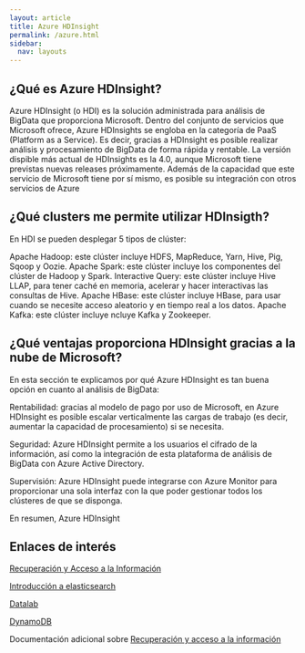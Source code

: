 ```yaml
---
layout: article
title: Azure HDInsight 
permalink: /azure.html
sidebar:
  nav: layouts
---
```

## ¿Qué es Azure HDInsight?
Azure HDInsight (o HDI) es la solución administrada para análisis de BigData que proporciona Microsoft. Dentro del conjunto de servicios que Microsoft ofrece, Azure HDInsights se engloba en la categoría de PaaS (Platform as a Service). Es decir, gracias a HDInsight es posible realizar análisis y procesamiento de BigData de forma rápida y rentable. La versión dispible más actual de HDInsights es la 4.0, aunque Microsoft tiene previstas nuevas releases próximamente. Además de la capacidad que este servicio de Microsoft tiene por sí mismo, es posible su integración con otros servicios de Azure

## ¿Qué clusters me permite utilizar HDInsigth?
En HDI se pueden desplegar 5 tipos de clúster:

Apache Hadoop: este clúster incluye HDFS, MapReduce, Yarn, Hive, Pig, Sqoop y Oozie.
Apache Spark:  este clúster incluye los componentes del clúster de Hadoop y Spark.
Interactive Query:  este clúster incluye Hive LLAP, para tener caché en memoria, acelerar y hacer interactivas las consultas de Hive.
Apache HBase:  este clúster incluye HBase, para usar cuando se necesite acceso aleatorio y en tiempo real a los datos.
Apache Kafka:  este clúster incluye ncluye Kafka y Zookeeper.

## ¿Qué ventajas proporciona HDInsight gracias a la nube de Microsoft?
En esta sección te explicamos por qué Azure HDInsight es tan buena opción en cuanto al análisis de BigData:

Rentabilidad: gracias al modelo de pago por uso de Microsoft, en Azure HDInsight es posible escalar verticalmente las cargas de trabajo (es decir, aumentar la capacidad de procesamiento) si se necesita.

Seguridad: Azure HDInsight permite a los usuarios el cifrado de la información, así como la integración de esta plataforma de análisis de BigData con Azure Active Directory.

Supervisión: Azure HDInsight puede integrarse con Azure Monitor para proporcionar una sola interfaz con la que poder gestionar todos los clústeres de que se disponga.

En resumen, Azure HDInsight

## Enlaces de interés

[Recuperación y Acceso a la Información](https://recuperacionaccesoinfo.es/)

[Introducción a elasticsearch](https://recuperacionaccesoinfo.es/els.html)

[Datalab](https://recuperacionaccesoinfo.es/datalab.html)

[DynamoDB](https://recuperacionaccesoinfo.es/els.html)

Documentación adicional sobre [Recuperación y acceso a la información](https://www.recuperacion-acceso-informacion.es/)
